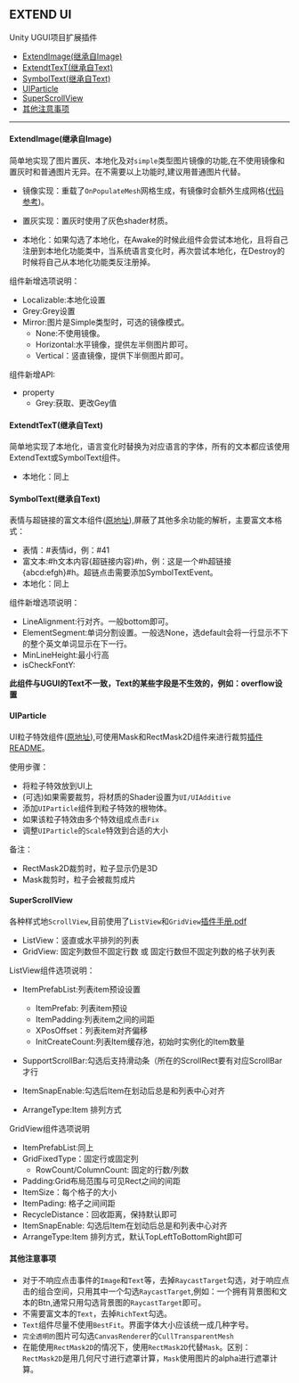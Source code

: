EXTEND UI
-----------------------------
Unity UGUI项目扩展插件
<!-- TOC -->

- [ExtendImage(继承自Image)](#extendimage继承自image)
- [ExtendtTexT(继承自Text)](#extendttext继承自text)
- [SymbolText(继承自Text)](#symboltext继承自text)
- [UIParticle](#uiparticle)
- [SuperScrollView](#superscrollview)
- [其他注意事项](#其他注意事项)

<!-- /TOC -->
-----------------------------
#### ExtendImage(继承自Image)
简单地实现了图片置灰、本地化及对`simple`类型图片镜像的功能,在不使用镜像和置灰时和普通图片无异。在不需要以上功能时,建议用普通图片代替。
- 镜像实现：重载了`OnPopulateMesh`网格生成，有镜像时会额外生成网格([代码参考](https://github.com/codingriver/UnityProjectTest/blob/master/MirrorImage/Assets/Script/MirrorImage.cs))。

- 置灰实现：置灰时使用了灰色shader材质。
- 本地化：如果勾选了本地化，在Awake的时候此组件会尝试本地化，且将自己注册到本地化功能类中，当系统语言变化时，再次尝试本地化，在Destroy的时候将自己从本地化功能类反注册掉。
 
组件新增选项说明：
- Localizable:本地化设置
- Grey:Grey设置 
- Mirror:图片是Simple类型时，可选的镜像模式。
  - None:不使用镜像。
  - Horizontal:水平镜像，提供左半侧图片即可。
  - Vertical：竖直镜像，提供下半侧图片即可。

组件新增API:
- property
  + Grey:获取、更改Gey值

#### ExtendtTexT(继承自Text)
简单地实现了本地化，语言变化时替换为对应语言的字体，所有的文本都应该使用ExtendText或SymbolText组件。
- 本地化：同上

#### SymbolText(继承自Text)
表情与超链接的富文本组件([原地址](https://github.com/wuxiongbin/uHyperText)),屏蔽了其他多余功能的解析，主要富文本格式：
- 表情：#表情id，例：#41
- 富文本:#h文本内容{超链接内容}#h，例：这是一个#h超链接{abcd:efgh}#h。超链点击需要添加SymbolTextEvent。
- 本地化：同上

组件新增选项说明：
- LineAlignment:行对齐。一般bottom即可。
- ElementSegment:单词分割设置。一般选None，选default会将一行显示不下的整个英文单词显示在下一行。
- MinLineHeight:最小行高
- isCheckFontY:

__此组件与UGUI的Text不一致，Text的某些字段是不生效的，例如：overflow设置__
#### UIParticle
UI粒子特效组件([原地址](https://github.com/mob-sakai/ParticleEffectForUGUI)),可使用Mask和RectMask2D组件来进行裁剪[插件README](../Runtime/UIParticle/README.md)。

使用步骤：
  - 将粒子特效放到UI上
  - (可选)如果需要裁剪，将材质的Shader设置为`UI/UIAdditive`
  - 添加`UIParticle`组件到粒子特效的根物体。
  - 如果该粒子特效由多个特效组成点击`Fix`
  - 调整`UIParticle`的`Scale`特效到合适的大小

备注：
 - RectMask2D裁剪时，粒子显示仍是3D
 - Mask裁剪时，粒子会被裁剪成片

#### SuperScrollView
各种样式地`ScrollView`,目前使用了`ListView`和`GridView`[插件手册.pdf](../Runtime/SuperScrollView/DocumentV2_4.pdf)
- ListView：竖直或水平排列的列表
- GridView: 固定列数但不固定行数 或 固定行数但不固定列数的格子状列表

ListView组件选项说明：
- ItemPrefabList:列表item预设设置
  - ItemPrefab: 列表item预设
  - ItemPadding:列表item之间的间距
  - XPosOffset：列表item对齐偏移
  - InitCreateCount:列表Item缓存池，初始时实例化的Item数量

- SupportScrollBar:勾选后支持滑动条（所在的ScrollRect要有对应ScrollBar才行
- ItemSnapEnable:勾选后Item在划动后总是和列表中心对齐
- ArrangeType:Item 排列方式

GridView组件选项说明
- ItemPrefabList:同上
- GridFixedType：固定行或固定列
  - RowCount/ColumnCount: 固定的行数/列数
- Padding:Grid布局范围与可见Rect之间的间距
- ItemSize：每个格子的大小
- ItemPading: 格子之间间距
- RecycleDistance：回收距离，保持默认即可
- ItemSnapEnable: 勾选后Item在划动后总是和列表中心对齐
- ArrangeType:Item 排列方式，默认TopLeftToBottomRight即可

#### 其他注意事项
- 对于不响应点击事件的`Image`和`Text`等，去掉`RaycastTarget`勾选，对于响应点击的组合空间，只用其中一个勾选`RaycastTarget`,例如：一个拥有背景图和文本的Btn,通常只用勾选背景图的`RaycastTarget`即可。
- 不需要富文本的`Text`，去掉`RichText`勾选。
- `Text`组件尽量不使用`BestFit`。界面字体大小应该统一成几种字号。
- `完全透明的`图片可勾选`CanvasRenderer`的`CullTransparentMesh`
- 在能使用`RectMask2D`的情况下，使用`RectMask2D`代替`Mask`。区别：`RectMask2D`是用几何尺寸进行遮罩计算，`Mask`使用图片的alpha进行遮罩计算。
